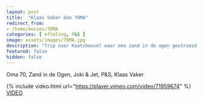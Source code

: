 ```yaml
---
layout: post
title:  "Klaas Vaker dan 7OMA"
redirect_from: 
- /home/movies/7OMA
categories: [ efteling, P&S ]
image: assets/images/70MA.jpg
description: "Trip naar Kaatsheuvel waar oma zand in de ogen gestrooid krijgt."
featured: false
hidden: false
---
```


Oma 70, Zand in de Ogen, Joki & Jet, P&S, Klaas Vaker


{% include video.html url="https://player.vimeo.com/video/71959674" %}
[VIDEO](https://vimeo.com/71959674)

